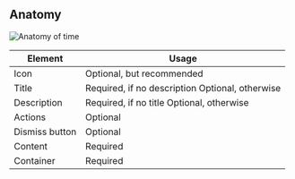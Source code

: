 ## Anatomy

<!-- image then table -->
![Anatomy of time](/assets/components/alert/time-anatomy-inline.png)

<!-- this is just an example, refer to other components to see how to fill this table -->
| Element          | Usage                                           |
|------------------|-------------------------------------------------|
| Icon             | Optional, but recommended                       |
| Title            | Required, if no description Optional, otherwise |
| Description      | Required, if no title Optional, otherwise       |
| Actions          | Optional                                        |
| Dismiss button   | Optional                                        |
| Content          | Required                                        |
| Container        | Required                                        |